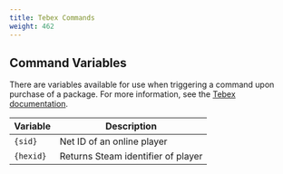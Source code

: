 ```yaml
---
title: Tebex Commands
weight: 462
---
```


Command Variables
-----------------

There are variables available for use when triggering a command upon purchase of a package. For more information, see the [Tebex documentation](https://docs.tebex.io/store/command-management/an-introduction-to-commands#variables-to-customise-your-commands).

| Variable    | Description                        |
| ----------- | ---------------------------------- |
| `{sid}`     | Net ID of an online player         |
| `{hexid}`   | Returns Steam identifier of player |
